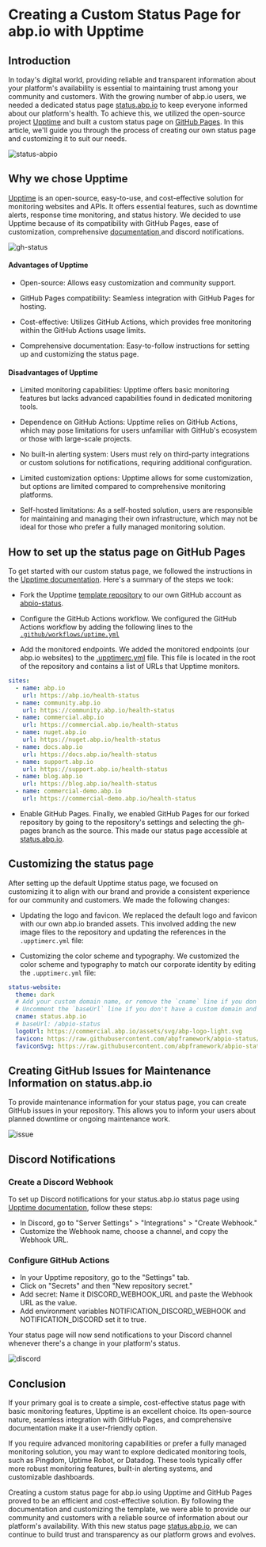 # Creating a Custom Status Page for abp.io with Upptime

## Introduction
In today's digital world, providing reliable and transparent information about your platform's availability is essential to maintaining trust among your community and customers. With the growing number of abp.io users, we needed a dedicated status page [status.abp.io](https://status.abp.io/) to keep everyone informed about our platform's health. To achieve this, we utilized the open-source project [Upptime](https://upptime.js.org/) and built a custom status page on [GitHub Pages](https://pages.github.com/). In this article, we'll guide you through the process of creating our own status page and customizing it to suit our needs.

![status-abpio](./images/status-abpio.png)

## Why we chose Upptime
[Upptime](https://github.com/upptime/upptime) is an open-source, easy-to-use, and cost-effective solution for monitoring websites and APIs. It offers essential features, such as downtime alerts, response time monitoring, and status history. We decided to use Upptime because of its compatibility with GitHub Pages, ease of customization, comprehensive [documentation ](https://upptime.js.org/docs/) and discord notifications.

![gh-status](./images/gh-status.png)

#### Advantages of Upptime
* Open-source: Allows easy customization and community support.

* GitHub Pages compatibility: Seamless integration with GitHub Pages for hosting.

* Cost-effective: Utilizes GitHub Actions, which provides free monitoring within the GitHub Actions usage limits.

* Comprehensive documentation: Easy-to-follow instructions for setting up and customizing the status page.

#### Disadvantages of Upptime
* Limited monitoring capabilities: Upptime offers basic monitoring features but lacks advanced capabilities found in dedicated monitoring tools.

* Dependence on GitHub Actions: Upptime relies on GitHub Actions, which may pose limitations for users unfamiliar with GitHub's ecosystem or those with large-scale projects.

* No built-in alerting system: Users must rely on third-party integrations or custom solutions for notifications, requiring additional configuration.

* Limited customization options: Upptime allows for some customization, but options are limited compared to comprehensive monitoring platforms.

* Self-hosted limitations: As a self-hosted solution, users are responsible for maintaining and managing their own infrastructure, which may not be ideal for those who prefer a fully managed monitoring solution.


## How to set up the status page on GitHub Pages
To get started with our custom status page, we followed the instructions in the [Upptime documentation](https://upptime.js.org/docs/). Here's a summary of the steps we took:

* Fork the Upptime [template repository](https://github.com/upptime/upptime) to our own GitHub account as [abpio-status](https://github.com/abpframework/abpio-status).

* Configure the GitHub Actions workflow. We configured the GitHub Actions workflow by adding the following lines to the [`.github/workflows/uptime.yml`](https://github.com/abpframework/abpio-status/blob/master/.github/workflows/uptime.yml)

* Add the monitored endpoints. We added the monitored endpoints (our abp.io websites) to the [.upptimerc.yml](https://github.com/abpframework/abpio-status/blob/master/.upptimerc.yml) file. This file is located in the root of the repository and contains a list of URLs that Upptime monitors.

```yaml
sites:
  - name: abp.io
    url: https://abp.io/health-status
  - name: community.abp.io
    url: https://community.abp.io/health-status
  - name: commercial.abp.io
    url: https://commercial.abp.io/health-status
  - name: nuget.abp.io
    url: https://nuget.abp.io/health-status
  - name: docs.abp.io
    url: https://docs.abp.io/health-status
  - name: support.abp.io
    url: https://support.abp.io/health-status
  - name: blog.abp.io
    url: https://blog.abp.io/health-status
  - name: commercial-demo.abp.io
    url: https://commercial-demo.abp.io/health-status
```
* Enable GitHub Pages. Finally, we enabled GitHub Pages for our forked repository by going to the repository's settings and selecting the gh-pages branch as the source. This made our status page accessible at [status.abp.io](https://status.abp.io/).

## Customizing the status page

After setting up the default Upptime status page, we focused on customizing it to align with our brand and provide a consistent experience for our community and customers. We made the following changes:

* Updating the logo and favicon. We replaced the default logo and favicon with our own abp.io branded assets. This involved adding the new image files to the repository and updating the references in the `.upptimerc.yml` file:

* Customizing the color scheme and typography. We customized the color scheme and typography to match our corporate identity by editing the `.upptimerc.yml` file:

```yaml
status-website:
  theme: dark
  # Add your custom domain name, or remove the `cname` line if you don't have a domain
  # Uncomment the `baseUrl` line if you don't have a custom domain and add your repo name there
  cname: status.abp.io
  # baseUrl: /abpio-status
  logoUrl: https://commercial.abp.io/assets/svg/abp-logo-light.svg
  favicon: https://raw.githubusercontent.com/abpframework/abpio-status/master/assets/abp-logo-without-text.svg
  faviconSvg: https://raw.githubusercontent.com/abpframework/abpio-status/master/assets/abp-logo-without-text.svg
```
## Creating GitHub Issues for Maintenance Information on status.abp.io 

To provide maintenance information for your status page, you can create GitHub issues in your repository. This allows you to inform your users about planned downtime or ongoing maintenance work.

![issue](./images/issue.png)

## Discord Notifications 

### Create a Discord Webhook

To set up Discord notifications for your status.abp.io status page using [Upptime documentation](https://upptime.js.org/docs/notifications#discord), follow these steps:

* In Discord, go to "Server Settings" > "Integrations" > "Create Webhook."
* Customize the Webhook name, choose a channel, and copy the Webhook URL.

### Configure GitHub Actions
* In your Upptime repository, go to the "Settings" tab.
* Click on "Secrets" and then "New repository secret."
* Add secret: Name it DISCORD_WEBHOOK_URL and paste the Webhook URL as the value.
* Add environment variables NOTIFICATION_DISCORD_WEBHOOK and NOTIFICATION_DISCORD set it to true.

Your status page will now send notifications to your Discord channel whenever there's a change in your platform's status.

![discord](./images/discord.png)


## Conclusion
If your primary goal is to create a simple, cost-effective status page with basic monitoring features, Upptime is an excellent choice. Its open-source nature, seamless integration with GitHub Pages, and comprehensive documentation make it a user-friendly option.

If you require advanced monitoring capabilities or prefer a fully managed monitoring solution, you may want to explore dedicated monitoring tools, such as Pingdom, Uptime Robot, or Datadog. These tools typically offer more robust monitoring features, built-in alerting systems, and customizable dashboards.

Creating a custom status page for abp.io using Upptime and GitHub Pages proved to be an efficient and cost-effective solution. By following the documentation and customizing the template, we were able to provide our community and customers with a reliable source of information about our platform's availability. With this new status page [status.abp.io](https://status.abp.io/), we can continue to build trust and transparency as our platform grows and evolves.
